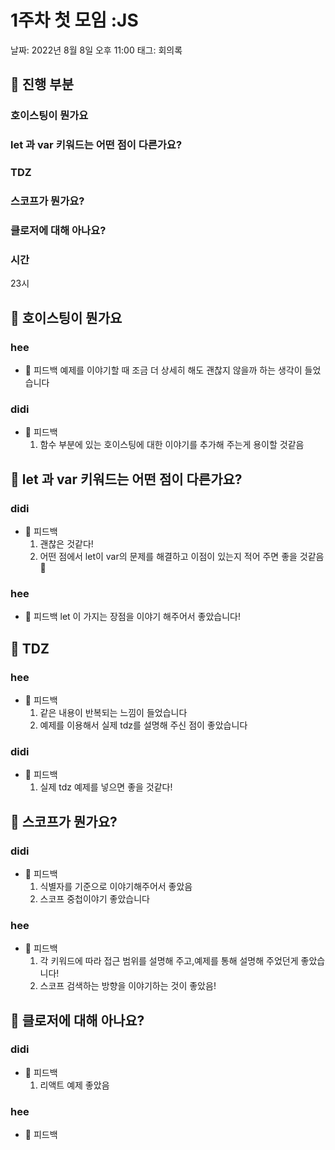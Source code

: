 # 1주차 첫 모임 :JS

날짜: 2022년 8월 8일 오후 11:00
태그: 회의록

## 🌈 진행 부분

### **호이스팅이 뭔가요**

### **let 과 var 키워드는 어떤 점이 다른가요?**

### **TDZ**

### **스코프가 뭔가요?**

### **클로저에 대해 아나요?**

### 시간

23시

## 🌈 **호이스팅이 뭔가요**

### hee

- 💚 피드백
  예제를 이야기할 때 조금 더 상세히 해도 괜찮지 않을까 하는 생각이 들었습니다

### didi

- 💚 피드백
  1. 함수 부분에 있는 호이스팅에 대한 이야기를 추가해 주는게 용이할 것같음

## 🌈 **let 과 var 키워드는 어떤 점이 다른가요?**

### didi

- 💚 피드백
  1. 괜찮은 것같다!
  2. 어떤 점에서 let이 var의 문제를 해결하고 이점이 있는지 적어 주면 좋을 것같음 🤔

### hee

- 💚 피드백
  let 이 가지는 장점을 이야기 해주어서 좋았습니다!

## 🌈 **TDZ**

### hee

- 💚 피드백
  1. 같은 내용이 반복되는 느낌이 들었습니다
  2. 예제를 이용해서 실제 tdz를 설명해 주신 점이 좋았습니다

### didi

- 💚 피드백
  1. 실제 tdz 예제를 넣으면 좋을 것같다!

## 🌈 **스코프가 뭔가요?**

### didi

- 💚 피드백
  1. 식별자를 기준으로 이야기해주어서 좋았음
  2. 스코프 중첩이야기 좋았습니다

### hee

- 💚 피드백
  1. 각 키워드에 따라 접근 범위를 설명해 주고,예제를 통해 설명해 주었던게 좋았습니다!
  2. 스코프 검색하는 방향을 이야기하는 것이 좋았음!

## 🌈 **클로저에 대해 아나요?**

### didi

- 💚 피드백
  1. 리액트 예제 좋았음

### hee

- 💚 피드백

